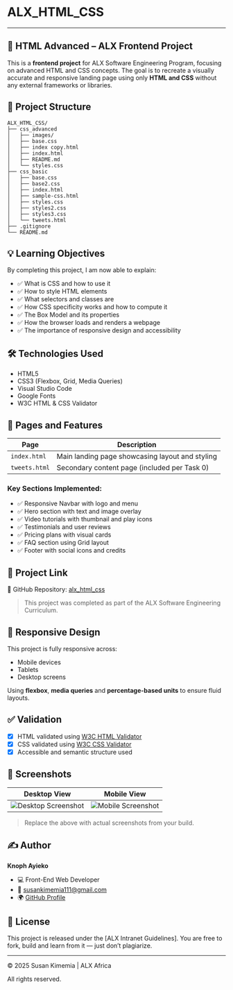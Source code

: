 # ALX_HTML_CSS

---

## 🎨 HTML Advanced – ALX Frontend Project

This is a **frontend project** for ALX Software Engineering Program, focusing on advanced HTML and CSS concepts. The goal is to recreate a visually accurate and responsive landing page using only **HTML and CSS** without any external frameworks or libraries.

## 📁 Project Structure

```
ALX_HTML_CSS/
├── css_advanced
│   ├── images/
│   ├── base.css
│   ├── index copy.html
│   ├── index.html
│   ├── README.md
│   └── styles.css
├── css_basic
│   ├── base.css
│   ├── base2.css
│   ├── index.html
│   ├── sample-css.html
│   ├── styles.css
│   ├── styles2.css
│   ├── styles3.css
│   └── tweets.html
├── .gitignore
└── README.md
```

## 💡 Learning Objectives

By completing this project, I am now able to explain:

- ✅ What is CSS and how to use it
- ✅ How to style HTML elements
- ✅ What selectors and classes are
- ✅ How CSS specificity works and how to compute it
- ✅ The Box Model and its properties
- ✅ How the browser loads and renders a webpage
- ✅ The importance of responsive design and accessibility

## 🛠️ Technologies Used

- HTML5
- CSS3 (Flexbox, Grid, Media Queries)
- Visual Studio Code
- Google Fonts
- W3C HTML & CSS Validator

## 📐 Pages and Features

| Page         | Description                                          |
|--------------|------------------------------------------------------|
| `index.html` | Main landing page showcasing layout and styling      |
| `tweets.html`| Secondary content page (included per Task 0)         |

### Key Sections Implemented:
- ✅ Responsive Navbar with logo and menu
- ✅ Hero section with text and image overlay
- ✅ Video tutorials with thumbnail and play icons
- ✅ Testimonials and user reviews
- ✅ Pricing plans with visual cards
- ✅ FAQ section using Grid layout
- ✅ Footer with social icons and credits

## 🔗 Project Link

🔸 GitHub Repository:
[alx_html_css](https://github.com/susan-kimemia/alx_html_css)

> This project was completed as part of the ALX Software Engineering Curriculum.

## 📱 Responsive Design

This project is fully responsive across:
- Mobile devices
- Tablets
- Desktop screens

Using **flexbox**, **media queries** and **percentage-based units** to ensure fluid layouts.

## ✅ Validation

- [x] HTML validated using [W3C HTML Validator](https://validator.w3.org/)
- [x] CSS validated using [W3C CSS Validator](https://jigsaw.w3.org/css-validator/)
- [x] Accessible and semantic structure used

## 📸 Screenshots

| Desktop View | Mobile View |
|--------------|-------------|
| ![Desktop Screenshot](images/desktop.png) | ![Mobile Screenshot](images/mobile.png) |

> Replace the above with actual screenshots from your build.

## ✍️ Author

**Knoph Ayieko**
- 💻 Front-End Web Developer
- 📧 susankimemia111@gmail.com
- 🌍 [GitHub Profile](https://github.com/susan-kimemia)

## 📝 License

This project is released under the [ALX Intranet Guidelines].
You are free to fork, build and learn from it — just don’t plagiarize.

---

<p>&copy; 2025 Susan Kimemia | ALX Africa</p>
</p>All rights reserved.</p>
